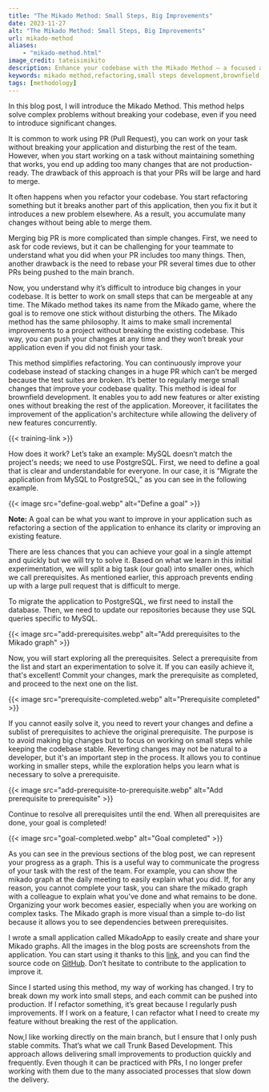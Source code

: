```yaml
---
title: "The Mikado Method: Small Steps, Big Improvements"
date: 2023-11-27
alt: "The Mikado Method: Small Steps, Big Improvements"
url: mikado-method
aliases:
    - "mikado-method.html"
image_credit: tateisimikito
description: Enhance your codebase with the Mikado Method – a focused approach for incremental improvements without breaking your codebase. Tailored for brownfield development, ensure code stability and effortless feature integration. Collaborate effectively with MikadoApp and achieve rapid code enhancements through Trunk Based Development.
keywords: mikado method,refactoring,small steps development,brownfield development,trunk based development,mikado graph,continuous code improvement
tags: [methodology]
---
```


In this blog post, I will introduce the Mikado Method. This method helps solve complex problems without breaking your codebase, even if you need to introduce significant changes.

It is common to work using PR (Pull Request), you can work on your task without breaking your application and disturbing the rest of the team. However, when you start working on a task without maintaining something that works, you end up adding too many changes that are not production-ready. The drawback of this approach is that your PRs will be large and hard to merge.

It often happens when you refactor your codebase. You start refactoring something but it breaks another part of this application, then you fix it but it introduces a new problem elsewhere. As a result, you accumulate many changes without being able to merge them.

Merging big PR is more complicated than simple changes. First, we need to ask for code reviews, but it can be challenging for your teammate to understand what you did when your PR includes too many things. Then, another drawback is the need to rebase your PR several times due to other PRs being pushed to the main branch.

Now, you understand why it’s difficult to introduce big changes in your codebase. It is better to work on small steps that can be mergeable at any time. The Mikado method takes its name from the Mikado game, where the goal is to remove one stick without disturbing the others. The Mikado method has the same philosophy. It aims to make small incremental improvements to a project without breaking the existing codebase. This way, you can push your changes at any time and they won’t break your application even if you did not finish your task.

This method simplifies refactoring. You can continuously improve your codebase instead of stacking changes in a huge PR which can’t be merged because the test suites are broken. It’s better to regularly merge small changes that improve your codebase quality. This method is ideal for brownfield development. It enables you to add new features or alter existing ones without breaking the rest of the application. Moreover, it facilitates the improvement of the application's architecture while allowing the delivery of new features concurrently.

{{< training-link >}}

How does it work? Let’s take an example: MySQL doesn’t match the project's needs; we need to use PostgreSQL. First, we need to define a goal that is clear and understandable for everyone. In our case, it is “Migrate the application from MySQL to PostgreSQL,” as you can see in the following example.

{{< image src="define-goal.webp" alt="Define a goal" >}}

**Note:** A goal can be what you want to improve in your application such as refactoring a section of the application to  enhance its clarity or improving an existing feature.

There are less chances that you can achieve your goal in a single attempt and quickly but we will try to solve it. Based on what we learn in this initial experimentation, we will split a big task (our goal) into smaller ones, which we call prerequisites. As mentioned earlier, this approach prevents ending up with a large pull request that is difficult to merge.

To migrate the application to PostgreSQL, we first need to install the database. Then, we need to update our repositories because they use SQL queries specific to MySQL.

{{< image src="add-prerequisites.webp" alt="Add prerequisites to the Mikado graph" >}}

Now, you will start exploring all the prerequisites. Select a prerequisite from the list and start an experimentation to solve it. If you can easily achieve it, that's excellent! Commit your changes, mark the prerequisite as completed, and proceed to the next one on the list.

{{< image src="prerequisite-completed.webp" alt="Prerequisite completed" >}}

If you cannot easily solve it, you need to revert your changes and define a sublist of prerequisites to achieve the original prerequisite. The purpose is to avoid making big changes but to focus on working on small steps while keeping the codebase stable. Reverting changes may not be natural to a developer, but it's an important step in the process. It allows you to continue working in smaller steps, while the exploration helps you learn what is necessary to solve a prerequisite.

{{< image src="add-prerequisite-to-prerequisite.webp" alt="Add prerequisite to prerequisite" >}}

Continue to resolve all prerequisites until the end. When all prerequisites are done, your goal is completed!

{{< image src="goal-completed.webp" alt="Goal completed" >}}

As you can see in the previous sections of the blog post, we can represent your progress as a graph. This is a useful way to communicate the progress of your task with the rest of the team.  For example, you can show the mikado graph at the daily meeting to easily explain what you did. If, for any reason, you cannot complete your task, you can share the mikado graph with a colleague to explain what you've done and what remains to be done. Organizing your work becomes easier, especially when you are working on complex tasks. The Mikado graph is more visual than a simple to-do list because it allows you to see dependencies between prerequisites.

I wrote a small application called MikadoApp to easily create and share your Mikado graphs. All the images in the blog posts are screenshots from the application. You can start using it thanks to this [link](https://mikado-method-teal.vercel.app), and you can find the source code on [GitHub](https://github.com/arnolanglade/mikado-app). Don’t hesitate to contribute to the application to improve it.

Since I started using this method, my way of working has changed. I try to break down my work into small steps, and each commit can be pushed into production. If I refactor something, it’s great because I regularly push improvements. If I work on a feature, I can refactor what I need to create my feature without breaking the rest of the application.

Now,I like working directly on the main branch, but I ensure that I only push stable commits. That’s what we call Trunk Based Development. This approach allows delivering small improvements to production quickly and frequently. Even though it can be practiced with PRs, I no longer prefer working with them due to the many associated processes that slow down the delivery.
